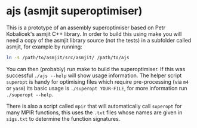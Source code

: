 ajs (asmjit superoptimiser)
===========================

This is a prototype of an assembly superoptimiser based on Petr Kobalicek's asmjit C++ library.
In order to build this using make you will need a copy of the asmjit library source (not the tests) in a subfolder called asmjit, for example by running:
```bash
ln -s /path/to/asmjit/src/asmjit/ /path/to/ajs
```

You can then (probably) run make to build the superoptimiser.
If this was successful `./ajs --help` will show usage information.
The helper script `superopt` is handy for optimising files which require pre-processing (via `m4` or `yasm`) its basic usage is `./superopt YOUR-FILE`, for more information run `./superopt --help`.

There is also a script called `mpir` that will automatically call `superopt` for many MPIR functions, this uses the `.txt` files whose names are given in `sigs.txt` to determine the function signatures.
